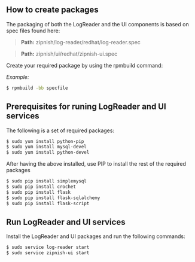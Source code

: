 How to create packages
-----

The packaging of both the LogReader and the UI components is based on spec files found here:

 > **Path:** zipnish/log-reader/redhat/log-reader.spec
 
 > **Path:** zipnish/ui/redhat/zipnish-ui.spec 

Create your required package by using the rpmbuild command:

*Example:*
```sh
$ rpmbuild -bb specfile
```

Prerequisites for runing LogReader and UI services
-----

The following is a set of required packages:

```sh
$ sudo yum install python-pip
$ sudo yum install mysql-devel
$ sudo yum install python-devel
```

After having the above installed, use PIP to install the rest of the required packages

```sh
$ sudo pip install simplemysql
$ sudo pip install crochet
$ sudo pip install flask
$ sudo pip install flask-sqlalchemy
$ sudo pip install flask-script
```

Run LogReader and UI services
-----

Install the LogReader and UI packages and run the following commands:

```sh
$ sudo service log-reader start
$ sudo service zipnish-ui start
```



